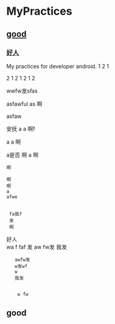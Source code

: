 # MyPractices
## [good](#jump)
### [好人](#name)
My practices for developer android.
1
2
1

2
1
2
1
2
1
2

wwfw发sfas


 asfawful
 as 
 啊
 
 
 asfaw 
  
  安抚
  a 
  a 
  啊f
   
   a 
   a 
   啊
   
   a是否
   啊
   a 
   啊
   
    
    啊
    
    啊
    啊
    a 
    afwe 
     
     
     fa我f
     发
     啊
<span id="name">好人</span>   
     wa f
      faf 
      发
      aw fw发
      我发
      
      
       awfw发
       w发wf 
       w 
       我发
       
        
        w fw
## <span id="jump">good</span>
